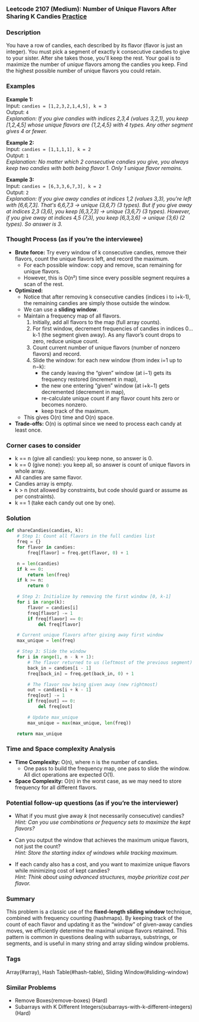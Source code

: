 ### Leetcode 2107 (Medium): Number of Unique Flavors After Sharing K Candies [Practice](https://leetcode.com/problems/number-of-unique-flavors-after-sharing-k-candies)

### Description  
You have a row of candies, each described by its flavor (flavor is just an integer). You must pick a segment of exactly k consecutive candies to give to your sister. After she takes those, you'll keep the rest. Your goal is to maximize the number of *unique* flavors among the candies you keep. Find the highest possible number of unique flavors you could retain.

### Examples  

**Example 1:**  
Input: `candies = [1,2,3,2,1,4,5], k = 3`  
Output: `4`  
*Explanation: If you give candies with indices 2,3,4 (values 3,2,1), you keep [1,2,4,5] whose unique flavors are {1,2,4,5} with 4 types. Any other segment gives 4 or fewer.*

**Example 2:**  
Input: `candies = [1,1,1,1], k = 2`  
Output: `1`  
*Explanation: No matter which 2 consecutive candies you give, you always keep two candies with both being flavor 1. Only 1 unique flavor remains.*

**Example 3:**  
Input: `candies = [6,3,3,6,7,3], k = 2`  
Output: `2`  
*Explanation: If you give away candies at indices 1,2 (values 3,3), you're left with [6,6,7,3]. That's 6,6,7,3 → unique {3,6,7} (3 types). But if you give away at indices 2,3 (3,6), you keep [6,3,7,3] → unique {3,6,7} (3 types). However, if you give away at indices 4,5 (7,3), you keep [6,3,3,6] → unique {3,6} (2 types). So answer is 3.*

### Thought Process (as if you’re the interviewee)  
- **Brute force:** Try every window of k consecutive candies, remove their flavors, count the unique flavors left, and record the maximum.  
    - For each possible window: copy and remove, scan remaining for unique flavors.  
    - However, this is O(n²) time since every possible segment requires a scan of the rest.
- **Optimized:**  
    - Notice that after removing k consecutive candies (indices i to i+k-1), the remaining candies are simply those outside the window.
    - We can use a **sliding window**.  
    - Maintain a frequency map of all flavors.  
        1. Initially, add all flavors to the map (full array counts).
        2. For first window, decrement frequencies of candies in indices 0…k-1 (the segment given away). As any flavor’s count drops to zero, reduce unique count.
        3. Count current number of unique flavors (number of nonzero flavors) and record.
        4. Slide the window: for each new window (from index i=1 up to n−k):
            - the candy leaving the “given” window (at i−1) gets its frequency restored (increment in map),
            - the new one entering “given” window (at i+k−1) gets decremented (decrement in map),
            - re-calculate unique count if any flavor count hits zero or becomes nonzero.
            - keep track of the maximum.
    - This gives O(n) time and O(n) space.
- **Trade-offs:** O(n) is optimal since we need to process each candy at least once.

### Corner cases to consider  
- k == n (give all candies): you keep none, so answer is 0.
- k == 0 (give none): you keep all, so answer is count of unique flavors in whole array.
- All candies are same flavor.
- Candies array is empty.
- k > n (not allowed by constraints, but code should guard or assume as per constraints).
- k == 1 (take each candy out one by one).

### Solution

```python
def shareCandies(candies, k):
    # Step 1: Count all flavors in the full candies list
    freq = {}
    for flavor in candies:
        freq[flavor] = freq.get(flavor, 0) + 1

    n = len(candies)
    if k == 0:
        return len(freq)
    if k >= n:
        return 0

    # Step 2: Initialize by removing the first window [0, k-1]
    for i in range(k):
        flavor = candies[i]
        freq[flavor] -= 1
        if freq[flavor] == 0:
            del freq[flavor]

    # Current unique flavors after giving away first window
    max_unique = len(freq)

    # Step 3: Slide the window
    for i in range(1, n - k + 1):
        # The flavor returned to us (leftmost of the previous segment)
        back_in = candies[i - 1]
        freq[back_in] = freq.get(back_in, 0) + 1

        # The flavor now being given away (new rightmost)
        out = candies[i + k - 1]
        freq[out] -= 1
        if freq[out] == 0:
            del freq[out]

        # Update max_unique
        max_unique = max(max_unique, len(freq))

    return max_unique
```

### Time and Space complexity Analysis  

- **Time Complexity:** O(n), where n is the number of candies.  
    - One pass to build the frequency map, one pass to slide the window. All dict operations are expected O(1).
- **Space Complexity:** O(n) in the worst case, as we may need to store frequency for all different flavors.

### Potential follow-up questions (as if you’re the interviewer)  

- What if you must give away _k_ (not necessarily consecutive) candies?  
  *Hint: Can you use combinations or frequency sets to maximize the kept flavors?*

- Can you output the window that achieves the maximum unique flavors, not just the count?  
  *Hint: Store the starting index of windows while tracking maximum.*

- If each candy also has a cost, and you want to maximize unique flavors while minimizing cost of kept candies?  
  *Hint: Think about using advanced structures, maybe prioritize cost per flavor.*

### Summary
This problem is a classic use of the **fixed-length sliding window** technique, combined with frequency counting (hashmaps). By keeping track of the count of each flavor and updating it as the “window” of given-away candies moves, we efficiently determine the maximal unique flavors retained. This pattern is common in questions dealing with subarrays, substrings, or segments, and is useful in many string and array sliding window problems.

### Tags
Array(#array), Hash Table(#hash-table), Sliding Window(#sliding-window)

### Similar Problems
- Remove Boxes(remove-boxes) (Hard)
- Subarrays with K Different Integers(subarrays-with-k-different-integers) (Hard)